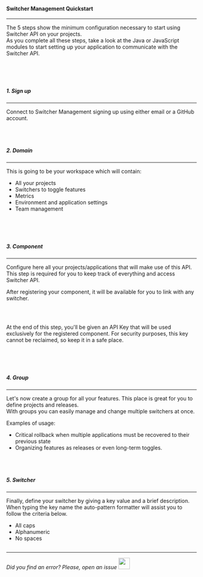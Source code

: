 #### Switcher Management Quickstart
* * *

The 5 steps show the minimum configuration necessary to start using Switcher API on your projects.
</br>As you complete all these steps, take a look at the Java or JavaScript modules to start setting up your application to communicate with the Switcher API.

<img src="[$ASSETS_LOCATION]/documentation/images/setup/5steps.jpg" class="image-style shadow" alt=""/>

</br></br>

##### 1. Sign up
* * *
Connect to Switcher Management signing up using either email or a GitHub account.

</br></br>

##### 2. Domain
* * *
This is going to be your workspace which will contain:
- All your projects
- Switchers to toggle features
- Metrics
- Environment and application settings
- Team management

<img src="[$ASSETS_LOCATION]/documentation/images/setup/domain_create.jpg" class="image-style shadow" alt=""/>

</br></br>

##### 3. Component
* * *
Configure here all your projects/applications that will make use of this API. This step is required for you to keep track of everything and access Switcher API.
<p>After registering your component, it will be available for you to link with any switcher.

<img src="[$ASSETS_LOCATION]/documentation/images/setup/components.jpg" class="image-style shadow" alt=""/><p><br/>

<p>At the end of this step, you'll be given an API Key that will be used exclusively for the registered component. 
For security purposes, this key cannot be reclaimed, so keep it in a safe place.

<img src="[$ASSETS_LOCATION]/documentation/images/components/component_key.jpg" class="image-style shadow" alt=""/><p>

</br></br>

##### 4. Group
* * *
Let's now create a group for all your features. This place is great for you to define projects and releases.
<br>With groups you can easily manage and change multiple switchers at once.

Examples of usage:

- Critical rollback when multiple applications must be recovered to their previous state
- Organizing features as releases or even long-term toggles.

</br></br>

##### 5. Switcher
* * *
Finally, define your switcher by giving a key value and a brief description.
<br/>When typing the key name the auto-pattern formatter will assist you to follow the criteria below.

- All caps
- Alphanumeric
- No spaces

<img src="[$ASSETS_LOCATION]/documentation/images/setup/switchers.jpg" class="image-style shadow" alt=""/>

* * *

*Did you find an error? Please, open an issue*
<a href="https://github.com/switcherapi/switcher-management/issues/new?title=fix:+[setup.md]+-+[INSERT+SHORT+DESCRIPTION]" target="_blank">
    <img src="[$ASSETS_LOCATION]\github.svg" style="width: 30px;">
</a> 
